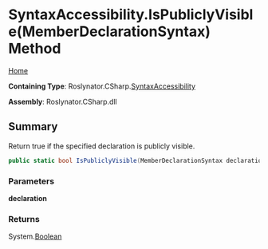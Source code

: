 # SyntaxAccessibility\.IsPubliclyVisible\(MemberDeclarationSyntax\) Method

[Home](../../../../README.md)

**Containing Type**: Roslynator\.CSharp\.[SyntaxAccessibility](../README.md)

**Assembly**: Roslynator\.CSharp\.dll

## Summary

Return true if the specified declaration is publicly visible\.

```csharp
public static bool IsPubliclyVisible(MemberDeclarationSyntax declaration)
```

### Parameters

**declaration**

### Returns

System\.[Boolean](https://docs.microsoft.com/en-us/dotnet/api/system.boolean)

